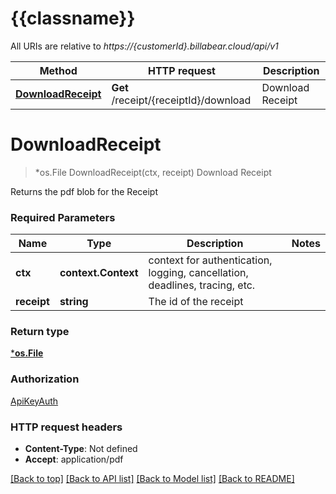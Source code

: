 # {{classname}}

All URIs are relative to *https://{customerId}.billabear.cloud/api/v1*

Method | HTTP request | Description
------------- | ------------- | -------------
[**DownloadReceipt**](ReceiptApi.md#DownloadReceipt) | **Get** /receipt/{receiptId}/download | Download Receipt

# **DownloadReceipt**
> *os.File DownloadReceipt(ctx, receipt)
Download Receipt

Returns the pdf blob for the Receipt

### Required Parameters

Name | Type | Description  | Notes
------------- | ------------- | ------------- | -------------
 **ctx** | **context.Context** | context for authentication, logging, cancellation, deadlines, tracing, etc.
  **receipt** | **string**| The id of the receipt | 

### Return type

[***os.File**](*os.File.md)

### Authorization

[ApiKeyAuth](../README.md#ApiKeyAuth)

### HTTP request headers

 - **Content-Type**: Not defined
 - **Accept**: application/pdf

[[Back to top]](#) [[Back to API list]](../README.md#documentation-for-api-endpoints) [[Back to Model list]](../README.md#documentation-for-models) [[Back to README]](../README.md)

